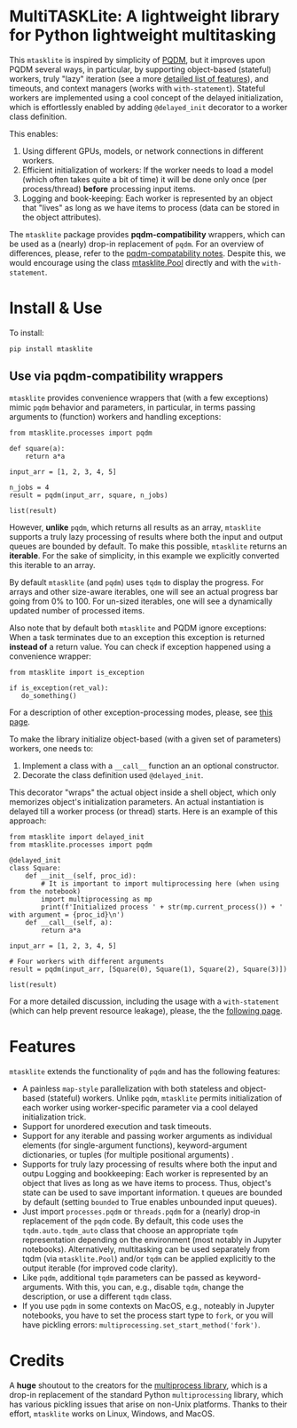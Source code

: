 # MultiTASKLite: A lightweight library for Python lightweight multitasking

This `mtasklite` is inspired by simplicity of [PQDM](https://github.com/niedakh/pqdm), but it improves upon PQDM several ways, in particular, by supporting object-based (stateful) workers, truly "lazy" iteration (see a more [detailed list of features](#features)), and timeouts, and context managers (works with `with-statement`). Stateful workers are implemented using a cool concept of the delayed initialization, which is effortlessly enabled by adding `@delayed_init` decorator to a worker class definition.

This enables:
  1. Using different GPUs, models, or network connections in different workers.
  2. Efficient initialization of workers: If the worker needs to load a model (which often takes quite a bit of time) it will be done only once (per process/thread)  **before** processing input items.
  3. Logging and book-keeping: Each worker is represented by an object that "lives" as long as we have items to process (data can be stored in the object attributes). 

The `mtasklite` package provides **pqdm-compatibility** wrappers, which can be used as a (nearly) drop-in replacement of `pqdm`. For an overview of differences, please, refer to the [pqdm-compatability notes](docs/pqdm_compatibility.md). Despite this, we would encourage using the class [mtasklite.Pool](mtasklite/pool.py) directly and with the `with-statement`.

# Install & Use

To install:

```pip install mtasklite```

## Use via pqdm-compatibility wrappers
  
`mtasklite` provides convenience wrappers that (with a few exceptions) mimic `pqdm` behavior and parameters, in particular, in terms passing arguments to (function) workers and handling exceptions:

```
from mtasklite.processes import pqdm

def square(a):
    return a*a

input_arr = [1, 2, 3, 4, 5]

n_jobs = 4 
result = pqdm(input_arr, square, n_jobs)

list(result)
```

However, **unlike** `pqdm`, which returns all results as an array, `mtasklite` supports a truly lazy processing of results where both the input and output queues are bounded by default. To make this possible, `mtasklite` returns an **iterable**. For the sake of simplicity, in this example we explicitly converted this iterable to an array.
      
By default `mtasklite` (and `pqdm`) uses `tqdm` to display the progress. For arrays and other  size-aware iterables, one will see an actual progress bar going from 0% to 100. For un-sized iterables, one will see a dynamically updated number of processed items. 

Also note that by default both `mtasklite` and PQDM ignore exceptions: When a task terminates due to an exception this exception is returned **instead of** a return value. You can check if exception happened using a convenience wrapper:
```
from mtasklite import is_exception

if is_exception(ret_val):
   do_something()
```

For a description of other exception-processing modes, please, see [this page](docs/exception_processing.md).

To make the library initialize object-based (with a given set of parameters) workers, one needs to:

1. Implement a class with a ``__call__`` function an an optional constructor.
2. Decorate the class definition used `@delayed_init`. 

This decorator "wraps" the actual object inside a shell object, which only memorizes object's initialization parameters. An actual instantiation is delayed till a worker process (or thread) starts. Here is an example of this approach:

```
from mtasklite import delayed_init
from mtasklite.processes import pqdm

@delayed_init
class Square:
    def __init__(self, proc_id):
        # It is important to import multiprocessing here (when using from the notebook)
        import multiprocessing as mp
        print(f'Initialized process ' + str(mp.current_process()) + ' with argument = {proc_id}\n')
    def __call__(self, a):
        return a*a

input_arr = [1, 2, 3, 4, 5]

# Four workers with different arguments
result = pqdm(input_arr, [Square(0), Square(1), Square(2), Square(3)])

list(result)
```

For a more detailed discussion, including the usage with a `with-statement` (which can help prevent resource leakage), please, the the [following page](docs/usage.md).

# Features

`mtasklite` extends the functionality of `pqdm` and has the following features:

* A painless `map-style` parallelization with both stateless and object-based (stateful) workers. Unlike `pqdm`, `mtasklite` permits initialization of each worker using worker-specific parameter via a cool delayed initialization trick. 
* Support for unordered execution and task timeouts.
* Support for any iterable and passing worker arguments as individual elements (for single-argument functions), keyword-argument dictionaries, or tuples (for multiple positional arguments) .
* Supports for truly lazy processing of results where both the input and outpu Logging and bookkeeping: Each worker is represented by an object that lives as long as we have items to process. Thus, object's state can be used to save important information.     t queues are bounded by default (setting `bounded` to True enables unbounded input queues).
* Just import `processes.pqdm` or `threads.pqdm` for a (nearly) drop-in replacement of the `pqdm` code. By default, this code uses the `tqdm.auto.tqdm_auto` class that choose an appropriate `tqdm` representation depending on the environment (most notably in Jupyter notebooks). Alternatively, multitasking can be used separately from tqdm (via `mtasklite.Pool`) and/or `tqdm` can be applied explicitly to the output iterable (for improved code clarity).
* Like `pqdm`, additional `tqdm` parameters can be passed as keyword-arguments. With this, you can, e.g., disable `tqdm`, change the description, or use a different `tqdm` class. 
* If you use `pqdm` in some contexts on MacOS, e.g., noteably in Jupyter notebooks, you have to set the process start type to `fork`, or you will have pickling errors:
`multiprocessing.set_start_method('fork')`.

# Credits

A **huge** shoutout to the creators for the [multiprocess library](https://github.com/uqfoundation/multiprocess), which is a drop-in replacement of the standard Python `multiprocessing` library, which has various pickling issues that arise on non-Unix platforms. Thanks to their effort, `mtasklite` works on Linux, Windows, and MacOS.

